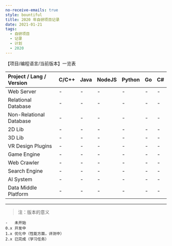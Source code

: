 ```yaml
---
no-receive-emails: true
style: bountiful
title: 2020 年自研项目记录
date: 2021-01-21
tags:
  - 自研项目
  - 记录
  - 计划
  - 2020
---
```


【项目/编程语言/当前版本】一览表

| Project / Lang / Version | C/C++ | Java | NodeJS | Python | Go  | C#  |
| :----------------------- | :---- | :--- | :----- | :----- | :-- | :-- |
| Web Server               | -     | -    | -      | -      | -   | -   |
| Relational Database      | -     | -    | -      | -      | -   | -   |
| Non-Relational Database  | -     | -    | -      | -      | -   | -   |
| 2D Lib                   | -     | -    | -      | -      | -   | -   |
| 3D Lib                   | -     | -    | -      | -      | -   | -   |
| VR Design Plugins        | -     | -    | -      | -      | -   | -   |
| Game Engine              | -     | -    | -      | -      | -   | -   |
| Web Crawler              | -     | -    | -      | -      | -   | -   |
| Search Engine            | -     | -    | -      | -      | -   | -   |
| AI System                | -     | -    | -      | -      | -   | -   |
| Data Middle Platform     | -     | -    | -      | -      | -   | -   |

---

> 注：版本的意义

```
-   未开始
0.x 开发中
1.x 优化中（性能方面，评测中）
2.x 已完成（学习任务）
```
